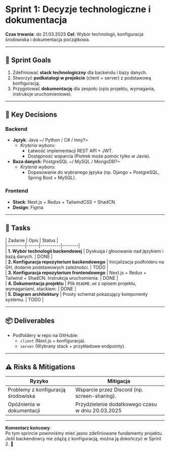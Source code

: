 # Sprint 1: Decyzje technologiczne i dokumentacja  
**Czas trwania**: do  21.03.2025 
**Cel**: Wybór technologii, konfiguracja środowiska i dokumentacja początkowa.  

---

## 🎯 **Sprint Goals**  
1. Zdefiniować **stack technologiczny** dla backendu i bazy danych.  
2. Stworzyć **podkatalogi w projekcie** (client + server) z podstawową konfiguracją.  
3. Przygotować **dokumentację** dla zespołu (opis projektu, wymagania, instrukcje uruchomieniowe).  

---

## 🔑 **Key Decisions**  
### **Backend**  
- **Język**: Java ~/ Python / C# / Inny?~  
  - *Kryteria wyboru*:  
    - Łatwość implementacji REST API + JWT.  
    - Dostępność wsparcia (Piotrek może pomóc tylko w Javie).  
- **Baza danych**: PostgreSQL ~/ MySQL / MongoDB?~  
  - *Kryteria wyboru*:  
    - Dopasowanie do wybranego języka (np. Django + PostgreSQL, Spring Boot + MySQL).  

### **Frontend**  
- **Stack**: Next.js + Redux + TailwindCSS + ShadCN.  
- **Design**: Figma 

---

## 📝 **Tasks**  
| Zadanie | Opis |  Status |  
|---------|------|----------|--------|  
| **1. Wybór technologii backendowej** | Dyskusja i głosowanie nad językiem i bazą danych. | DONE |  
| **2. Konfiguracja repozytorium backendowego** | Inicjalizacja podfolderu na GH, dodanie podstawowych zależności. | TODO |  
| **3. Konfiguracja repozytorium frontendowego** | Next.js + Redux + Tailwind + ShadCN. Instrukcja uruchomienia. | DONE |  
| **4. Dokumentacja projektu** | Plik `README.md` z opisem projektu, wymaganiami, stackiem. | DONE |  
| **5. Diagram architektury** | Prosty schemat pokazujący komponenty systemu. | TODO |  

---

## 📦 **Deliverables**  
- Podfoldery w repo na GitHubie:  
  - `client` (Next.js + konfiguracja).  
  - `server` (Wybrany stack + przykładowe endpointy).  

---

## ⚠️ **Risks & Mitigations**  
| Ryzyko | Mitigacja |  
|--------|-----------|  
| Problemy z konfiguracją środowiska | Wsparcie przez Discord (np. screen-sharing). |  
| Opóźnienia w dokumentacji | Przydzielenie dodatkowego czasu w dniu 20.03.2025 |  

---

**Komentarz końcowy**:  
Po tym sprincie powinniśmy mieć jasno zdefiniowane fundamenty projektu. Jeśli backendowcy nie zdążą z konfiguracją, można ją dokończyć w Sprint 2. 🚀
